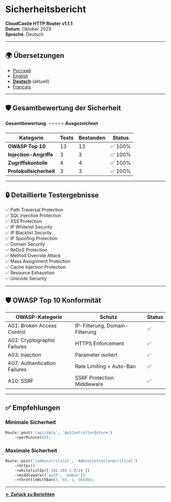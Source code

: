 # Sicherheitsbericht

**CloudCastle HTTP Router v1.1.1**  
**Datum**: Oktober 2025  
**Sprache**: Deutsch

---

## 🌍 Übersetzungen

- [Русский](../../ru/reports/security.md)
- [English](../../en/reports/security.md)
- **[Deutsch](security.md)** (aktuell)
- [Français](../../fr/reports/security.md)

---

## 🛡️ Gesamtbewertung der Sicherheit

**Gesamtbewertung**: ⭐⭐⭐⭐⭐ **Ausgezeichnet**

| Kategorie | Tests | Bestanden | Status |
|-----------|-------|-----------|--------|
| **OWASP Top 10** | 13 | 13 | ✅ 100% |
| **Injection-Angriffe** | 3 | 3 | ✅ 100% |
| **Zugriffskontolle** | 4 | 4 | ✅ 100% |
| **Protokollsicherheit** | 3 | 3 | ✅ 100% |

---

## 🔒 Detaillierte Testergebnisse

✅ Path Traversal Protection  
✅ SQL Injection Protection  
✅ XSS Protection  
✅ IP Whitelist Security  
✅ IP Blacklist Security  
✅ IP Spoofing Protection  
✅ Domain Security  
✅ ReDoS Protection  
✅ Method Override Attack  
✅ Mass Assignment Protection  
✅ Cache Injection Protection  
✅ Resource Exhaustion  
✅ Unicode Security

---

## 🛡️ OWASP Top 10 Konformität

| OWASP-Kategorie | Schutz | Status |
|-----------------|--------|--------|
| A01: Broken Access Control | IP-Filterung, Domain-Filterung | ✅ |
| A02: Cryptographic Failures | HTTPS Enforcement | ✅ |
| A03: Injection | Parameter isoliert | ✅ |
| A07: Authentication Failures | Rate Limiting + Auto-Ban | ✅ |
| A10: SSRF | SSRF Protection Middleware | ✅ |

---

## ✅ Empfehlungen

### Minimale Sicherheit

```php
Route::post('/api/data', 'ApiController@store')
    ->perMinute(60);
```

### Maximale Sicherheit

```php
Route::post('/admin/critical', 'AdminController@critical')
    ->https()
    ->whitelistIp(['192.168.1.0/24'])
    ->middleware(['auth', 'admin'])
    ->throttleWithBan(3, 60, 1, 86400);
```

---

**[← Zurück zu Berichten](tests.md)**

